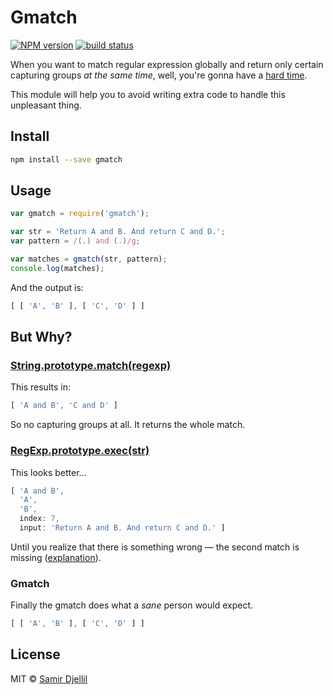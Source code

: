 # Gmatch

[![NPM version][npm-image]][npm-url]
[![build status][travis-image]][travis-url]

When you want to match regular expression globally and return only certain capturing groups _at the same time_, well, you're gonna have a [hard time](http://stackoverflow.com/a/844049).

This module will help you to avoid writing extra code to handle this unpleasant thing.

## Install

```bash
npm install --save gmatch
```

## Usage

```js
var gmatch = require('gmatch');

var str = 'Return A and B. And return C and D.';
var pattern = /(.) and (.)/g;

var matches = gmatch(str, pattern);
console.log(matches);
```

And the output is:

```js
[ [ 'A', 'B' ], [ 'C', 'D' ] ]
```

## But Why?

### [String.prototype.match(regexp)](https://developer.mozilla.org/en-US/docs/Web/JavaScript/Reference/Global_Objects/String/match)

This results in:

```js
[ 'A and B', 'C and D' ]
```

So no capturing groups at all. It returns the whole match.

### [RegExp.prototype.exec(str)](https://developer.mozilla.org/en-US/docs/Web/JavaScript/Reference/Global_Objects/RegExp/exec)

This looks better...

```js
[ 'A and B',
  'A',
  'B',
  index: 7,
  input: 'Return A and B. And return C and D.' ]
```

Until you realize that there is something wrong — the second match is missing ([explanation](http://stackoverflow.com/a/844049)).

### Gmatch

Finally the gmatch does what a _sane_ person would expect.

```js
[ [ 'A', 'B' ], [ 'C', 'D' ] ]
```

## License

MIT © [Samir Djellil](http://samirdjellil.com)

[npm-image]: https://img.shields.io/npm/v/gmatch.svg?style=flat-square
[npm-url]: https://npmjs.org/package/gmatch
[travis-image]: https://img.shields.io/travis/saamo/gmatch/master.svg?style=flat-square
[travis-url]: https://travis-ci.org/saamo/gmatch
